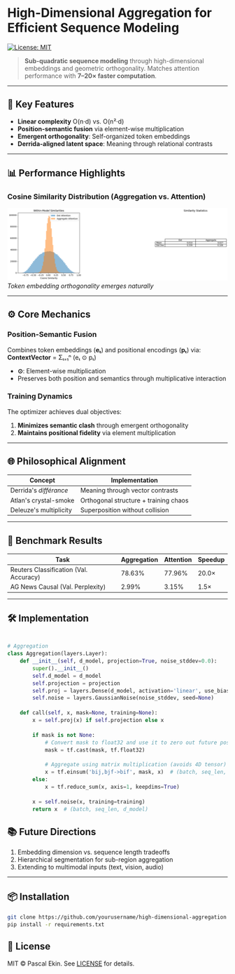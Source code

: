 # High-Dimensional Aggregation for Efficient Sequence Modeling  

[![License: MIT](https://img.shields.io/badge/License-MIT-blue.svg)](LICENSE)  

> **Sub-quadratic sequence modeling** through high-dimensional embeddings and geometric orthogonality. Matches attention performance with **7–20× faster computation**.

---

## 🚀 Key Features  
- **Linear complexity** O(n·d) vs. O(n²·d)
- **Position-semantic fusion** via element-wise multiplication  
- **Emergent orthogonality**: Self-organized token embeddings  
- **Derrida-aligned latent space**: Meaning through relational contrasts  

---

## 📊 Performance Highlights  

### Cosine Similarity Distribution (Aggregation vs. Attention)  
![Cosine Similarity](media/histogram.png)  
*Token embedding orthogonality emerges naturally*

---

## ⚙️ Core Mechanics  

### Position-Semantic Fusion  
Combines token embeddings (**eₜ**) and positional encodings (**pₜ**) via:  
**ContextVector** = Σₜ₌₁ⁿ (eₜ ⊙ pₜ)  
- **⊙**: Element-wise multiplication  
- Preserves both position and semantics through multiplicative interaction  


### Training Dynamics  
The optimizer achieves dual objectives:  
1. **Minimizes semantic clash** through emergent orthogonality  
2. **Maintains positional fidelity** via element multiplication  

---

## 🌐 Philosophical Alignment  

| Concept               | Implementation                   | 
|-----------------------|-----------------------------------|
| Derrida's *différance*| Meaning through vector contrasts |
| Atlan's crystal-smoke | Orthogonal structure + training chaos |
| Deleuze's multiplicity| Superposition without collision   |

---

## 🧪 Benchmark Results  

| Task            | Aggregation | Attention | Speedup |  
|-----------------|-------------|-----------|---------|  
| Reuters Classification (Val. Accuracy) | 78.63%      | 77.96%     | 20.0×    |  
| AG News Causal (Val. Perplexity) | 2.99%      | 3.15%     | 1.5×     |  

---

## 🛠️ Implementation  
```python  

# Aggregation
class Aggregation(layers.Layer):
    def __init__(self, d_model, projection=True, noise_stddev=0.0):
        super().__init__()
        self.d_model = d_model
        self.projection = projection
        self.proj = layers.Dense(d_model, activation='linear', use_bias=False) if projection is not None else None
        self.noise = layers.GaussianNoise(noise_stddev, seed=None)
        
    def call(self, x, mask=None, training=None):
        x = self.proj(x) if self.projection else x
             
        if mask is not None:
            # Convert mask to float32 and use it to zero out future positions
            mask = tf.cast(mask, tf.float32)
            
            # Aggregate using matrix multiplication (avoids 4D tensor)
            x = tf.einsum('bij,bjf->bif', mask, x)  # (batch, seq_len, d_model*expansion)
        else:
            x = tf.reduce_sum(x, axis=1, keepdims=True)
            
        x = self.noise(x, training=training)
        return x  # (batch, seq_len, d_model)
```
## 📚 Future Directions  
1. Embedding dimension vs. sequence length tradeoffs  
2. Hierarchical segmentation for sub-region aggregation 
3. Extending to multimodal inputs (text, vision, audio)

---

## 📦 Installation  
```bash  
git clone https://github.com/yourusername/high-dimensional-aggregation  
pip install -r requirements.txt  
```
## 📜 License  
MIT © Pascal Ekin. See [LICENSE](LICENSE) for details.  	
